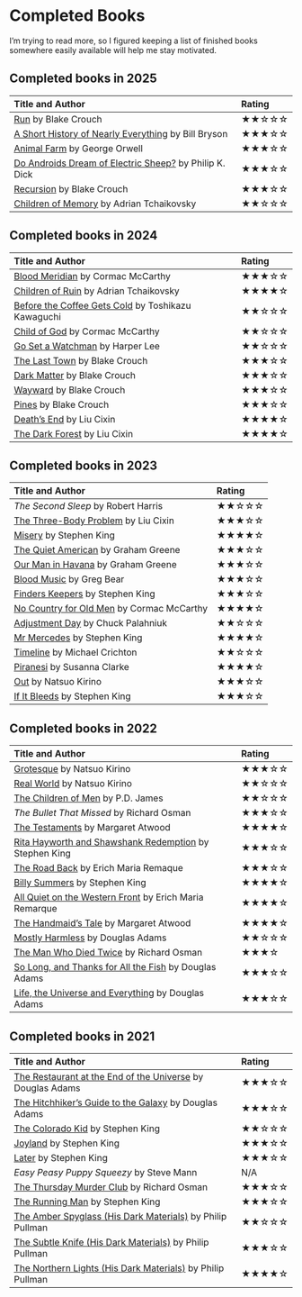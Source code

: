 <!---
# This file is distributed under the Creative Commons Attribution 4.0
# International License. To view a copy of this license, please visit
# <http://creativecommons.org/licenses/by/4.0/>.

bodyClasses: 'has-rating-tables'
collections:
  - 'notes'
  - 'reading'
git: '$Metadata$'
template: _templates/note.html.twig
--->

Completed Books
===============

I’m trying to read more, so I figured keeping a list of finished books
somewhere easily available will help me stay motivated.


## Completed books in 2025

| Title and Author                                           | Rating |
|:-----------------------------------------------------------|:-------|
| [Run][] by Blake Crouch                                    | ★★☆☆☆  |
| [A Short History of Nearly Everything][] by Bill Bryson    | ★★★☆☆  |
| [Animal Farm][] by George Orwell                           | ★★★☆☆  |
| [Do Androids Dream of Electric Sheep?][] by Philip K. Dick | ★★★☆☆  |
| [Recursion][] by Blake Crouch                              | ★★★☆☆  |
| [Children of Memory][] by Adrian Tchaikovsky               | ★★☆☆☆  |

  [Run]: <https://en.wikipedia.org/wiki/Special:BookSources?isbn=9780593874790>
  [A Short History of Nearly Everything]: <https://en.wikipedia.org/wiki/A_Short_History_of_Nearly_Everything>
  [Animal Farm]: <https://en.wikipedia.org/wiki/Animal_Farm>
  [Do Androids Dream of Electric Sheep?]: <https://en.wikipedia.org/wiki/Do_Androids_Dream_of_Electric_Sheep%3F>
  [Recursion]: <https://en.wikipedia.org/wiki/Recursion_(Crouch_novel)>
  [Children of Memory]: <https://en.wikipedia.org/wiki/Children_of_Memory_(novel)>


## Completed books in 2024

| Title and Author                                       | Rating |
|:-------------------------------------------------------|:-------|
| [Blood Meridian][] by Cormac McCarthy                  | ★★★☆☆  |
| [Children of Ruin][] by Adrian Tchaikovsky             | ★★★★☆  |
| [Before the Coffee Gets Cold][] by Toshikazu Kawaguchi | ★★☆☆☆  |
| [Child of God][] by Cormac McCarthy                    | ★★☆☆☆  |
| [Go Set a Watchman][] by Harper Lee                    | ★★☆☆☆  |
| [The Last Town][] by Blake Crouch                      | ★★★☆☆  |
| [Dark Matter][] by Blake Crouch                        | ★★★☆☆  |
| [Wayward][The Last Town] by Blake Crouch               | ★★★☆☆  |
| [Pines][The Last Town] by Blake Crouch                 | ★★★☆☆  |
| [Death’s End][] by Liu Cixin                           | ★★★★☆  |
| [The Dark Forest][] by Liu Cixin                       | ★★★★☆  |

  [Blood Meridian]: <https://en.wikipedia.org/wiki/Blood_Meridian>
  [Children of Ruin]: <https://en.wikipedia.org/wiki/Children_of_Ruin>
  [Before the Coffee Gets Cold]: <https://en.wikipedia.org/wiki/Before_the_Coffee_Gets_Cold>
  [Child of God]: <https://en.wikipedia.org/wiki/Child_of_God>
  [Go Set a Watchman]: <https://en.wikipedia.org/wiki/Go_Set_a_Watchman>
  [The Last Town]: <https://en.wikipedia.org/wiki/The_Wayward_Pines_Trilogy>
  [Dark Matter]: <https://en.wikipedia.org/wiki/Dark_Matter_(Crouch_novel)>
  [Death’s End]: <https://en.wikipedia.org/wiki/Death%27s_End>
  [The Dark Forest]: <https://en.wikipedia.org/wiki/The_Dark_Forest>


## Completed books in 2023

| Title and Author                              | Rating |
|:----------------------------------------------|:-------|
| *The Second Sleep* by Robert Harris           | ★★☆☆☆  |
| [The Three-Body Problem][] by Liu Cixin       | ★★★☆☆  |
| [Misery][] by Stephen King                    | ★★★★☆  |
| [The Quiet American][] by Graham Greene       | ★★★☆☆  |
| [Our Man in Havana][] by Graham Greene        | ★★★☆☆  |
| [Blood Music][] by Greg Bear                  | ★★★☆☆  |
| [Finders Keepers][] by Stephen King           | ★★★☆☆  |
| [No Country for Old Men][] by Cormac McCarthy | ★★★★☆  |
| [Adjustment Day][] by Chuck Palahniuk         | ★★☆☆☆  |
| [Mr Mercedes][] by Stephen King               | ★★★★☆  |
| [Timeline][] by Michael Crichton              | ★★☆☆☆  |
| [Piranesi][] by Susanna Clarke                | ★★★★☆  |
| [Out][] by Natsuo Kirino                      | ★★★☆☆  |
| [If It Bleeds][] by Stephen King              | ★★★☆☆  |

  [The Three-Body Problem]: <https://en.wikipedia.org/wiki/The_Three-Body_Problem_(novel)>
  [Misery]: <https://en.wikipedia.org/wiki/Misery_(novel)>
  [The Quiet American]: <https://en.wikipedia.org/wiki/The_Quiet_American>
  [Our Man in Havana]: <https://en.wikipedia.org/wiki/Our_Man_in_Havana>
  [Blood Music]: <https://en.wikipedia.org/wiki/Blood_Music_(novel)>
  [Finders Keepers]: <https://en.wikipedia.org/wiki/Finders_Keepers_(King_novel)>
  [No Country for Old Men]: <https://en.wikipedia.org/wiki/No_Country_for_Old_Men_(novel)>
  [Adjustment Day]: <https://en.wikipedia.org/wiki/Adjustment_Day>
  [Mr Mercedes]: <https://en.wikipedia.org/wiki/Mr._Mercedes>
  [Timeline]: <https://en.wikipedia.org/wiki/Timeline_(novel)>
  [Piranesi]: <https://en.wikipedia.org/wiki/Piranesi_(novel)>
  [Out]: <https://en.wikipedia.org/wiki/Out_(novel)>
  [If It Bleeds]: <https://en.wikipedia.org/wiki/If_It_Bleeds>


## Completed books in 2022

| Title and Author                                           | Rating |
|:-----------------------------------------------------------|:-------|
| [Grotesque][] by Natsuo Kirino                             | ★★★☆☆  |
| [Real World][] by Natsuo Kirino                            | ★★☆☆☆  |
| [The Children of Men][] by P.D. James                      | ★★☆☆☆  |
| *The Bullet That Missed* by Richard Osman                  | ★★★☆☆  |
| [The Testaments][] by Margaret Atwood                      | ★★★★☆  |
| [Rita Hayworth and Shawshank Redemption][] by Stephen King | ★★★☆☆  |
| [The Road Back][] by Erich Maria Remaque                   | ★★★☆☆  |
| [Billy Summers][] by Stephen King                          | ★★★★☆  |
| [All Quiet on the Western Front][] by Erich Maria Remarque | ★★★★☆  |
| [The Handmaid’s Tale][] by Margaret Atwood                 | ★★★★☆  |
| [Mostly Harmless][] by Douglas Adams                       | ★★☆☆☆  |
| [The Man Who Died Twice][] by Richard Osman                | ★★★☆   |
| [So Long, and Thanks for All the Fish][] by Douglas Adams  | ★★★☆☆  |
| [Life, the Universe and Everything][] by Douglas Adams     | ★★★☆☆  |

  [Grotesque]: <https://en.wikipedia.org/wiki/Grotesque_(novel)>
  [Real World]: <https://en.wikipedia.org/wiki/Real_World_(novel)>
  [The Children of Men]: <https://en.wikipedia.org/wiki/The_Children_of_Men>
  [The Testaments]: <https://en.wikipedia.org/wiki/The_Testaments>
  [Rita Hayworth and Shawshank Redemption]: <https://en.wikipedia.org/wiki/Rita_Hayworth_and_Shawshank_Redemption>
  [The Road Back]: <https://en.wikipedia.org/wiki/The_Road_Back>
  [Billy Summers]: <https://en.wikipedia.org/wiki/Billy_Summers>
  [All Quiet on the Western Front]: <https://en.wikipedia.org/wiki/All_Quiet_on_the_Western_Front>
  [The Handmaid’s Tale]: <https://en.wikipedia.org/wiki/The_Handmaid's_Tale>
  [Mostly Harmless]: <https://en.wikipedia.org/wiki/Mostly_Harmless>
  [The Man Who Died Twice]: <https://en.wikipedia.org/wiki/The_Man_Who_Died_Twice_(novel)>
  [So Long, and Thanks for All the Fish]: <https://en.wikipedia.org/wiki/So_Long,_and_Thanks_for_All_the_Fish>
  [Life, the Universe and Everything]: <https://en.wikipedia.org/wiki/Life,_the_Universe_and_Everything>


## Completed books in 2021

| Title and Author                                               | Rating |
|:---------------------------------------------------------------|:-------|
| [The Restaurant at the End of the Universe][] by Douglas Adams | ★★★☆☆  |
| [The Hitchhiker’s Guide to the Galaxy][] by Douglas Adams      | ★★★☆☆  |
| [The Colorado Kid][] by Stephen King                           | ★★☆☆☆  |
| [Joyland][] by Stephen King                                    | ★★★☆☆  |
| [Later][] by Stephen King                                      | ★★★☆☆  |
| *Easy Peasy Puppy Squeezy* by Steve Mann                       | N/A    |
| [The Thursday Murder Club][] by Richard Osman                  | ★★★☆☆  |
| [The Running Man][] by Stephen King                            | ★★★☆☆  |
| [The Amber Spyglass (His Dark Materials)][] by Philip Pullman  | ★★☆☆☆  |
| [The Subtle Knife (His Dark Materials)][] by Philip Pullman    | ★★★☆☆  |
| [The Northern Lights (His Dark Materials)][] by Philip Pullman | ★★★★☆  |

  [The Restaurant at the End of the Universe]: <https://en.wikipedia.org/wiki/The_Restaurant_at_the_End_of_the_Universe>
  [The Hitchhiker’s Guide to the Galaxy]: <https://en.wikipedia.org/wiki/The_Hitchhiker%27s_Guide_to_the_Galaxy_(novel)>
  [The Colorado Kid]: <https://en.wikipedia.org/wiki/The_Colorado_Kid>
  [Joyland]: <https://en.wikipedia.org/wiki/Joyland_(King_novel)>
  [Later]: <https://en.wikipedia.org/wiki/Later_(novel)>
  [The Thursday Murder Club]: <https://en.wikipedia.org/wiki/The_Thursday_Murder_Club>
  [The Running Man]: <https://en.wikipedia.org/wiki/The_Running_Man_(novel)>
  [The Amber Spyglass (His Dark Materials)]: <https://en.wikipedia.org/wiki/The_Amber_Spyglass>
  [The Subtle Knife (His Dark Materials)]: <https://en.wikipedia.org/wiki/The_Subtle_Knife>
  [The Northern Lights (His Dark Materials)]: <https://en.wikipedia.org/wiki/Northern_Lights_(Pullman_novel)>
